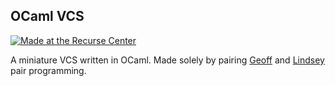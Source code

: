 OCaml VCS
---------

[![Made at the Recurse Center](http://img.shields.io/badge/Made_At-The_Recurse_Center-brightgreen.svg)](https://www.recurse.com)

A miniature VCS written in OCaml. Made solely by pairing [Geoff][] and
[Lindsey][] pair programming.

[Geoff]: https://github.com/RadicalZephyr
[Lindsey]: https://github.com/Lrraymond13

